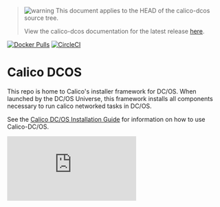 <!--- master only -->
> ![warning](docs/images/warning.png) This document applies to the HEAD of the calico-dcos source tree.
>
> View the calico-dcos documentation for the latest release [here](https://github.com/projectcalico/calico-dcos/blob/1.0.0/README.md).
<!--- else
> You are viewing the calico-mesos-deployments documentation for release **release**.
<!--- end of master only -->

[![Docker Pulls](https://img.shields.io/docker/pulls/calico/calico-dcos.svg)](https://hub.docker.com/r/calico/calico-dcos/)
[![CircleCI](https://circleci.com/gh/projectcalico/calico-dcos.svg?style=svg)](https://circleci.com/gh/projectcalico/calico-dcos)

# Calico DCOS
This repo is home to Calico's installer framework for DC/OS. When launched by the DC/OS Universe, this framework installs all components necessary to run calico networked tasks in DC/OS.

See the [Calico DC/OS Installation Guide](http://docs.projectcalico.org/v2.0/getting-started/mesos/installation/dc-os/) for information on how to use Calico-DC/OS.

[![Analytics](https://calico-ga-beacon.appspot.com/UA-52125893-3/calico-dcos/README.md?pixel)](https://github.com/igrigorik/ga-beacon)
